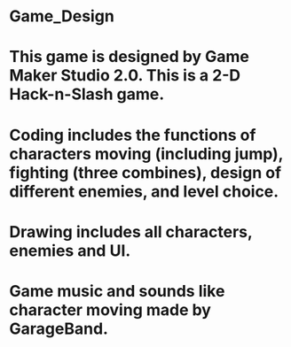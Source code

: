 # Game_Design
# This game is designed by Game Maker Studio 2.0. This is a 2-D Hack-n-Slash game.
# Coding includes the functions of characters moving (including jump), fighting (three combines), design of different enemies, and level choice. 
# Drawing includes all characters, enemies and UI. 
# Game music and sounds like character moving made by GarageBand.
